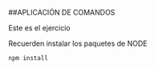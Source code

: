 ##APLICACIÓN DE COMANDOS

Este es el ejercicio

Recuerden instalar los paquetes de NODE

``
npm install
``